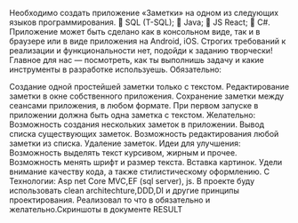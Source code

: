 
Необходимо создать приложение «Заметки» на одном из следующих языков
программирования.
 SQL (T-SQL);
 Java;
 JS React;
 C#.
Приложение может быть сделано как в консольном виде, так и в браузере или в
виде приложения на Android, iOS. Строгих требований к реализации и
функциональности нет, подойди к заданию творчески! Главное для нас —
посмотреть, как ты выполнишь задачу и какие инструменты в разработке
используешь.
Обязательно:

Создание одной простейшей заметки только с текстом.
Редактирование заметки в окне собственного приложения.
Сохранение заметки между сеансами приложения, в любом формате.
При первом запуске в приложении должна быть одна заметка с текстом. Желательно:
Возможность создания нескольких заметок в приложении.
Вывод списка существующих заметок.
Возможность редактирования любой заметки из списка.
Удаление заметок. 
Идеи для улучшения:
Возможность выделять текст курсивом, жирным и прочее.
Возможность менять шрифт и размер текста.
Вставка картинок. Удели внимание качеству кода, а также стилистическому оформлению. С
Технологии: Asp net Core MVC,EF (sql server), js. В проекте буду использовать clean architechture,DDD,DI и другие принципы проектирования.
Реализовал то что в обязательно и желательно.Скриншоты в документе RESULT

